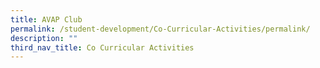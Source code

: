 ```yaml
---
title: AVAP Club
permalink: /student-development/Co-Curricular-Activities/permalink/
description: ""
third_nav_title: Co Curricular Activities
---
```


